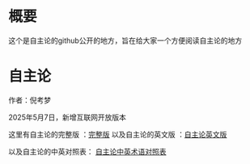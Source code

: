# 概要
这个是自主论的github公开的地方，旨在给大家一个方便阅读自主论的地方

# 自主论

作者：倪考梦

2025年5月7日，新增互联网开放版本

这里有自主论的完整版 ：[完整版](https://github.com/Hierarchzhou/zizhulun/blob/main/%E8%87%AA%E4%B8%BB%E8%AE%BA%E8%8B%B1%E6%96%87%E7%89%88.md)
以及自主论的英文版 ：[自主论英文版](https://github.com/Hierarchzhou/zizhulun/blob/main/%E8%87%AA%E4%B8%BB%E8%AE%BA%E8%8B%B1%E6%96%87%E7%89%88.md)

以及自主论的中英对照表： [自主论中英术语对照表](https://github.com/Hierarchzhou/zizhulun/blob/main/%E8%87%AA%E4%B8%BB%E8%AE%BA%E4%B8%AD%E8%8B%B1%E6%9C%AF%E8%AF%AD%E5%AF%B9%E7%85%A7%E8%A1%A8.md)
